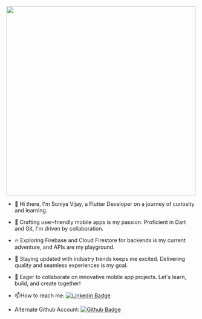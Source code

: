 
<div id="header" align="center">
  <img src="https://media1.giphy.com/media/L1R1tvI9svkIWwpVYr/giphy.gif?cid=ecf05e471rjp9yygoyqvavsq47d7e4gy6mqiyix3cfj36eec&ep=v1_gifs_related&rid=giphy.gif&ct=g" width="500"/>
</div>



- 👋 Hi there, I'm Soniya Vijay, a Flutter Developer on a journey of curiosity and learning.

- 📱 Crafting user-friendly mobile apps is my passion. Proficient in Dart and Git, I'm driven by collaboration.

- 🔥 Exploring Firebase and Cloud Firestore for backends is my current adventure, and APIs are my playground.

- 🚀 Staying updated with industry trends keeps me excited. Delivering quality and seamless experiences is my goal.

- 🌱 Eager to collaborate on innovative mobile app projects. Let's learn, build, and create together!

- :mailbox:How to reach me: [![Linkedin Badge](https://img.shields.io/badge/-SoniyaVijay-blue?style=flat&logo=Linkedin&logoColor=white)](https://www.linkedin.com/in/soniya-v-17223127a/)
  

- Alternate Github Account: [![Github Badge](https://img.shields.io/badge/-soniyanw-grey?style=flat&logo=GitHub&logoColor=white)](https://github.com/soniyanw)

